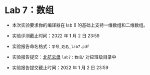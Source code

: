 # Lab 7：数组

- 本次实验要求你的编译器在 lab 6 的基础上支持一维数组和二维数组。

- 实验评测截止时间：2022 年 1 月 2 日 23:59

- 实验报告命名格式：`学号_姓名_lab7.pdf`

- 实验报告提交：[北航云盘](https://bhpan.buaa.edu.cn:443/link/413EA0802B7A7627A6B5112531C40772) `lab7：数组/` 对应班级目录中

- 实验报告提交截止时间：2022 年 1 月 2 日 23:59
